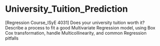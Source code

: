 # University_Tuition_Prediction
[Regression Course_ISyE 4031] Does your university tuition worth it? Describe a process to fit a good Multivariate Regression model, using Box Cox transformation, handle Multicollinearity, and common Regression pitfalls
